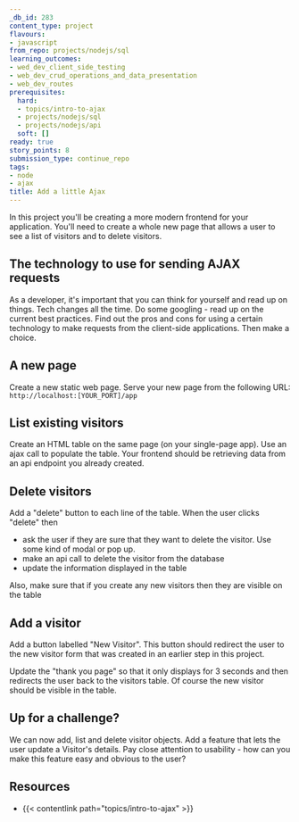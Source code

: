 ```yaml
---
_db_id: 283
content_type: project
flavours:
- javascript
from_repo: projects/nodejs/sql
learning_outcomes:
- wed_dev_client_side_testing
- web_dev_crud_operations_and_data_presentation
- web_dev_routes
prerequisites:
  hard:
  - topics/intro-to-ajax
  - projects/nodejs/sql
  - projects/nodejs/api
  soft: []
ready: true
story_points: 8
submission_type: continue_repo
tags:
- node
- ajax
title: Add a little Ajax
---
```


In this project you'll be creating a more modern frontend for your application. You'll need to create a whole new page that allows a user to see a list of visitors and to delete visitors.

## The technology to use for sending AJAX requests

As a developer, it's important that you can think for yourself and read up on things. Tech changes all the time.
Do some googling - read up on the current best practices. Find out the pros and cons for using a certain technology to make requests from the client-side applications. Then make a choice.

## A new page

Create a new static web page. Serve your new page from the following URL: `http://localhost:[YOUR_PORT]/app`

## List existing visitors

Create an HTML table on the same page (on your single-page app). Use an ajax call to populate the table. Your frontend should be retrieving data from an api endpoint you already created.

## Delete visitors

Add a "delete" button to each line of the table. When the user clicks "delete" then

- ask the user if they are sure that they want to delete the visitor. Use some kind of modal or pop up.
- make an api call to delete the visitor from the database
- update the information displayed in the table

Also, make sure that if you create any new visitors then they are visible on the table

## Add a visitor

Add a button labelled "New Visitor". This button should redirect the user to the new visitor form that was created in an earlier step in this project.

Update the "thank you page" so that it only displays for 3 seconds and then redirects the user back to the visitors table. Of course the new visitor should be visible in the table.

## Up for a challenge?

We can now add, list and delete visitor objects. Add a feature that lets the user update a Visitor's details. Pay close attention to usability - how can you make this feature easy and obvious to the user?

## Resources

- {{< contentlink path="topics/intro-to-ajax" >}}